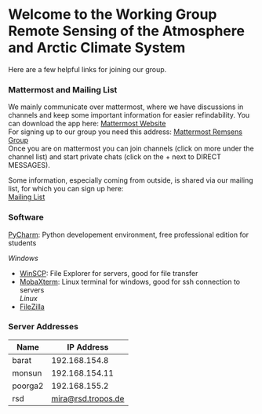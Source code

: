 # Welcome to the Working Group Remote Sensing of the Atmosphere and Arctic Climate System

Here are a few helpful links for joining our group. 

### Mattermost and Mailing List

We mainly communicate over mattermost, where we have discussions in channels and keep some important information for easier refindability.
You can download the app here: [Mattermost Website](https://mattermost.com/)  
For signing up to our group you need this address: [Mattermost Remsens Group](http://139.18.173.79:8065/remsens)  
Once you are on mattermost you can join channels (click on more under the channel list) and start private chats (click on the + next to DIRECT MESSAGES).

Some information, especially coming from outside, is shared via our mailing list, for which you can sign up here:  
[Mailing List](https://lists.uni-leipzig.de/mailman/listinfo/remsensarctic)  

### Software
[PyCharm](https://www.jetbrains.com/pycharm/): Python developement environment, free professional edition for students  

*Windows*
* [WinSCP](https://winscp.net/eng/index.php): File Explorer for servers, good for file transfer  
* [MobaXterm](https://mobaxterm.mobatek.net/): Linux terminal for windows, good for ssh connection to servers  
*Linux*
* [FileZilla](https://filezilla-project.org/)


### Server Addresses

| Name | IP Address |
| --- | --- |
| barat | 192.168.154.8 |
| monsun | 192.168.154.11 |
| poorga2 | 192.168.155.2 |
| rsd | mira@rsd.tropos.de |
